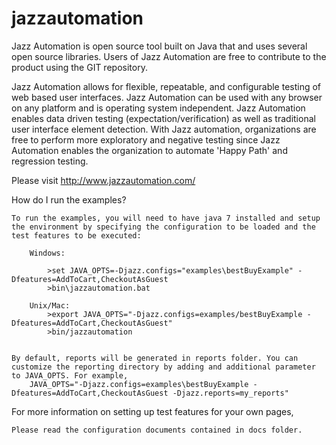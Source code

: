 jazzautomation
==============

Jazz Automation is open source tool built on Java that and uses several open source libraries. Users of Jazz Automation are free to contribute to the product using the GIT repository.

Jazz Automation allows for flexible, repeatable, and configurable testing of web based user interfaces. Jazz Automation can be used with any browser on any platform and is operating system independent. Jazz Automation enables data driven testing (expectation/verification) as well as traditional user interface element detection. With Jazz automation, organizations are free to perform more exploratory and negative testing since Jazz Automation enables the organization to automate 'Happy Path' and regression testing.

Please visit http://www.jazzautomation.com/


How do I run the examples?

	To run the examples, you will need to have java 7 installed and setup the environment by specifying the configuration to be loaded and the test features to be executed: 
	
		Windows:

			>set JAVA_OPTS=-Djazz.configs="examples\bestBuyExample" -Dfeatures=AddToCart,CheckoutAsGuest
			>bin\jazzautomation.bat

		Unix/Mac:
			>export JAVA_OPTS="-Djazz.configs=examples/bestBuyExample -Dfeatures=AddToCart,CheckoutAsGuest"
			>bin/jazzautomation
	

	By default, reports will be generated in reports folder. You can customize the reporting directory by adding and additional parameter to JAVA_OPTS. For example,
		JAVA_OPTS="-Djazz.configs=examples\bestBuyExample -Dfeatures=AddToCart,CheckoutAsGuest -Djazz.reports=my_reports"
	



For more information on setting up test features for your own pages,

	Please read the configuration documents contained in docs folder.


